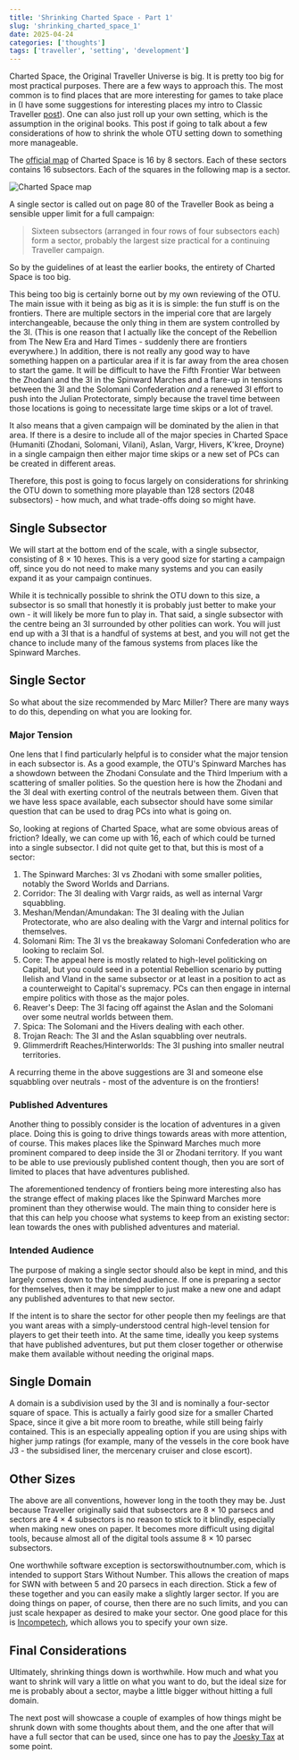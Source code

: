 ```yaml
---
title: 'Shrinking Charted Space - Part 1'
slug: 'shrinking_charted_space_1'
date: 2025-04-24
categories: ['thoughts']
tags: ['traveller', 'setting', 'development']
---
```


Charted Space, the Original Traveller Universe is big. It is pretty too big for most practical purposes. There are a few ways to approach this. The most common is to find places that are more interesting for games to take place in (I have some suggestions for interesting places my intro to Classic Traveller [post](../getting_into_ct.md)). One can also just roll up your own setting, which is the assumption in the original books. This post if going to talk about a few considerations of how to shrink the whole OTU setting down to something more manageable.

The [official map](https://travellermap.com/?p=5.067!-19.5!2) of Charted Space is 16 by 8 sectors. Each of these sectors contains 16 subsectors. Each of the squares in the following map is a sector.

![Charted Space map](/img/traveller/smoltu/charted_space.png)

A single sector is called out on page 80 of the Traveller Book as being a sensible upper limit for a full campaign:

> Sixteen subsectors (arranged in four rows of four subsectors each) form a sector, probably the largest size practical for a continuing Traveller campaign.

So by the guidelines of at least the earlier books, the entirety of Charted Space is too big.

This being too big is certainly borne out by my own reviewing of the OTU. The main issue with it being as big as it is is simple: the fun stuff is on the frontiers. There are multiple sectors in the imperial core that are largely interchangeable, because the only thing in them are system controlled by the 3I. (This is one reason that I actually like the concept of the Rebellion from The New Era and Hard Times - suddenly there are frontiers everywhere.) In addition, there is not really any good way to have something happen on a particular area if it is far away from the area chosen to start the game. It will be difficult to have the Fifth Frontier War between the Zhodani and the 3I in the Spinward Marches and a flare-up in tensions between the 3I and the Solomani Confederation _and_ a renewed 3I effort to push into the Julian Protectorate, simply because the travel time between those locations is going to necessitate large time skips or a lot of travel.

It also means that a given campaign will be dominated by the alien in that area. If there is a desire to include all of the major species in Charted Space (Humaniti (Zhodani, Solomani, Vilani), Aslan, Vargr, Hivers, K'kree, Droyne) in a single campaign then either major time skips or a new set of PCs can be created in different areas.

Therefore, this post is going to focus largely on considerations for shrinking the OTU down to something more playable than 128 sectors (2048 subsectors) - how much, and what trade-offs doing so might have.

## Single Subsector

We will start at the bottom end of the scale, with a single subsector, consisting of 8 × 10 hexes. This is a very good size for starting a campaign off, since you do not need to make many systems and you can easily expand it as your campaign continues.

While it is technically possible to shrink the OTU down to this size, a subsector is so small that honestly it is probably just better to make your own - it will likely be more fun to play in. That said, a single subsector with the centre being an 3I surrounded by other polities can work. You will just end up with a 3I that is a handful of systems at best, and you will not get the chance to include many of the famous systems from places like the Spinward Marches.

## Single Sector

So what about the size recommended by Marc Miller? There are many ways to do this, depending on what you are looking for.

### Major Tension

One lens that I find particularly helpful is to consider what the major tension in each subsector is. As a good example, the OTU's Spinward Marches has a showdown between the Zhodani Consulate and the Third Imperium with a scattering of smaller polities. So the question here is how the Zhodani and the 3I deal with exerting control of the neutrals between them. Given that we have less space available, each subsector should have some similar question that can be used to drag PCs into what is going on.

So, looking at regions of Charted Space, what are some obvious areas of friction? Ideally, we can come up with 16, each of which could be turned into a single subsector. I did not quite get to that, but this is most of a sector:

1. The Spinward Marches: 3I vs Zhodani with some smaller polities, notably the Sword Worlds and Darrians.
2. Corridor: The 3I dealing with Vargr raids, as well as internal Vargr squabbling.
3. Meshan/Mendan/Amundakan: The 3I dealing with the Julian Protectorate, who are also dealing with the Vargr and internal politics for themselves.
4. Solomani Rim: The 3I vs the breakaway Solomani Confederation who are looking to reclaim Sol.
5. Core: The appeal here is mostly related to high-level politicking on Capital, but you could seed in a potential Rebellion scenario by putting Ilelish and Vland in the same subsector or at least in a position to act as a counterweight to Capital's supremacy. PCs can then engage in internal empire politics with those as the major poles.
6. Reaver's Deep: The 3I facing off against the Aslan and the Solomani over some neutral worlds between them.
7. Spica: The Solomani and the Hivers dealing with each other.
8. Trojan Reach: The 3I and the Aslan squabbling over neutrals.
9. Glimmerdrift Reaches/Hinterworlds: The 3I pushing into smaller neutral territories.

A recurring theme in the above suggestions are 3I and someone else squabbling over neutrals - most of the adventure is on the frontiers!

### Published Adventures

Another thing to possibly consider is the location of adventures in a given place. Doing this is going to drive things towards areas with more attention, of course. This makes places like the Spinward Marches much more prominent compared to deep inside the 3I or Zhodani territory. If you want to be able to use previously published content though, then you are sort of limited to places that have adventures published.

The aforementioned tendency of frontiers being more interesting also has the strange effect of making places like the Spinward Marches more prominent than they otherwise would. The main thing to consider here is that this can help you choose what systems to keep from an existing sector: lean towards the ones with published adventures and material.

### Intended Audience

The purpose of making a single sector should also be kept in mind, and this largely comes down to the intended audience. If one is preparing a sector for themselves, then it may be simppler to just make a new one and adapt any published adventures to that new sector.

If the intent is to share the sector for other people then my feelings are that you want areas with a simply-understood central high-level tension for players to get their teeth into. At the same time, ideally you keep systems that have published adventures, but put them closer together or otherwise make them available without needing the original maps.

## Single Domain

A domain is a subdivision used by the 3I and is nominally a four-sector square of space. This is actually a fairly good size for a smaller Charted Space, since it give a bit more room to breathe, while still being fairly contained. This is an especially appealing option if you are using ships with higher jump ratings (for example, many of the vessels in the core book have J3 - the subsidised liner, the mercenary cruiser and close escort).

## Other Sizes

The above are all conventions, however long in the tooth they may be. Just because Traveller originally said that subsectors are 8 × 10 parsecs and sectors are 4 × 4 subsectors is no reason to stick to it blindly, especially when making new ones on paper. It becomes more difficult using digital tools, because almost all of the digital tools assume 8 × 10 parsec subsectors.

One worthwhile software exception is sectorswithoutnumber.com, which is intended to support Stars Without Number. This allows the creation of maps for SWN with between 5 and 20 parsecs in each direction. Stick a few of these together and you can easily make a slightly larger sector. If you are doing things on paper, of course, then there are no such limits, and you can just scale hexpaper as desired to make your sector. One good place for this is [Incompetech](https://incompetech.com/graphpaper/hexagonal/), which allows you to specify your own size.

## Final Considerations

Ultimately, shrinking things down is worthwhile. How much and what you want to shrink will vary a little on what you want to do, but the ideal size for me is probably about a sector, maybe a little bigger without hitting a full domain.

The next post will showcase a couple of examples of how things might be shrunk down with some thoughts about them, and the one after that will have a full sector that can be used, since one has to pay the [Joesky Tax](https://joeskythedungeonbrawler.wordpress.com/2010/07/12/house-rule-for-osr-and-not-osr-games-people-blogs/) at some point.
